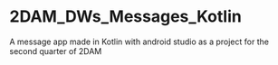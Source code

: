 # 2DAM_DWs_Messages_Kotlin

A message app made in Kotlin with android studio as a project for the second quarter of 2DAM
